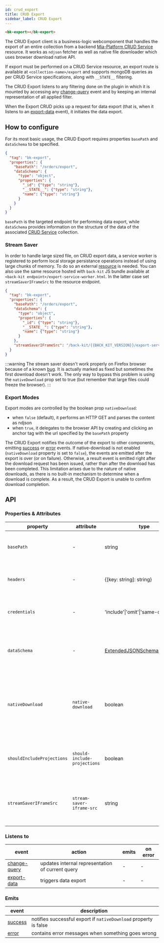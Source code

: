 ```yaml
---
id: crud_export
title: CRUD Export
sidebar_label: CRUD Export
---
```


<!--
WARNING: this file was automatically generated by Mia-Platform Doc Aggregator.
DO NOT MODIFY IT BY HAND.
Instead, modify the source file and run the aggregator to regenerate this file.
-->

<!--
WARNING:
This file is automatically generated. Please edit the 'README' file of the corresponding component and run `yarn copy:docs`
-->

[crud-service]: /runtime_suite/crud-service/10_overview_and_usage.md
[resource]: https://jimmywarting.github.io/StreamSaver.js/mitm.html?version=2.0.0
[streamsaver-issue-firefox]: https://github.com/jimmywarting/StreamSaver.js/issues/233

[data-schema]: ../30_page_layout.md#data-schema

[change-query]: ../70_events.md#change-query
[export-data]: ../70_events.md#export-data
[success]: ../70_events.md#success
[error]: ../70_events.md#error



```html
<bk-export></bk-export>
```

The CRUD Export client is a business-logic webcomponent that handles the export of an entire collection from a backend [Mia-Platform CRUD Service][crud-service] resource.
It works as `ndjson` fetcher as well as native file downloader which uses browser download native API.

If export must be performed on a CRUD Service resource, an export route is available at `<collection-name>/export` and supports
mongoDB queries as per CRUD Service specifications, along with `__STATE__` filtering.

The CRUD Export listens to any filtering done on the plugin in which it is mounted by accessing any [change-query] event
and by keeping an internal representation of all applied filter.

When the Export CRUD picks up a request for data export (that is, when it listens to an [export-data] event), it initiates the data export.

## How to configure

For its most basic usage, the CRUD Export requires properties `basePath` and `dataSchema` to be specified.

```json
{
  "tag": "bk-export",
  "properties": {
    "basePath": "/orders/export",
    "dataSchema": {
      "type": "object",
      "properties": {
        "_id": {"type": "string"},
        "__STATE__": {"type": "string"},
        "name": {"type": "string"}
      }
    }
  }
}
```
`basePath` is the targeted endpoint for performing data export, while `dataSchema` provides information on the structure of the data of the associated [CRUD Service][crud-service] collection.

### Stream Saver

In order to handle large sized file, on CRUD export data, a service worker is registered to perform local storage persistance operations instead of using large chunks of memory. To do so an external [resource] is needed. You can also use the same resource hosted with `back-kit` JS bundle available at `<back-kit endpoint>/export-service-worker.html`.
In the latter case set `streamSaverIFrameSrc` to the resource endpoint.

```json
{
  "tag": "bk-export",
  "properties": {
    "basePath": "/orders/export",
    "dataSchema": {
      "type": "object",
      "properties": {
        "_id": {"type": "string"},
        "__STATE__": {"type": "string"},
        "name": {"type": "string"}
      }
    },
    "streamSaverIFrameSrc": "/back-kit/{{BACK_KIT_VERSION}}/export-service-worker.html",
  }
}
```

:::warning
The stream saver doesn't work properly on Firefox browser because of a known [bug][streamsaver-issue-firefox]. It is actually marked as fixed but sometimes the first download doesn't work. The only way to bypass this problem is using the `nativeDownload` prop set to true (but remember that large files could freeze the browser).
:::

### Export Modes

Export modes are controlled by the boolean prop `nativeDownload`:

- when `false` (default), it performs an HTTP GET and parses the content as ndjson
- when `true`, it delegates to the browser API by creating and clicking an anchor tag with the url specified by the `basePath` property

The CRUD Export notifies the outcome of the export to other components, emitting [success] or [error] events.
If native-download is not enabled (`nativeDownload` property is set to `false`), the events are emitted after the export is over (or on failure).
Otherwise, a result event is emitted right after the download request has been issued, rather than after the download has been completed. This limitation arises due to the nature of native downloads, as there is no built-in mechanism to determine when a download is complete. As a result, the CRUD Export is unable to confirm download completion.

## API

### Properties & Attributes

| property                   | attribute                    | type                                         | default | description                                                                     |
| -------------------------- | ---------------------------- | -------------------------------------------- | ------- | ------------------------------------------------------------------------------- |
| `basePath`                 | -                            | string                                       | -       | the URL base path to which to send HTTP requests                                |
| `headers`                  | -                            | {[key: string]: string}                      | -       | headers to add when an HTTP request is sent                                     |
| `credentials`              | -                            | 'include'\|'omit'\|'same-origin'             | -       | credentials policy to apply to HTTP requests                                    |
| `dataSchema`               | -                            | [ExtendedJSONSchema7Definition][data-schema] | -       | data-schema describing which field to retrieve from CRUD collection             |
| `nativeDownload`           | `native-download`            | boolean                                      | -       | when `true` it skips frontend blob parsing and uses browser native download API |
| `shouldIncludeProjections` | `should-include-projections` | boolean                                      | false   | should append projection when exporting from CRUD service                       |
| `streamSaverIFrameSrc`     | `stream-saver-iframe-src`    | string                                       | -       | location where stream saver service worker files are served                     |

### Listens to

| event          | action                                           | emits | on error |
| -------------- | ------------------------------------------------ | ----- | -------- |
| [change-query] | updates internal representation of current query | -     | -        |
| [export-data]  | triggers data export                             | -     | -        |

### Emits

| event     | description                                                      |
| --------- | ---------------------------------------------------------------- |
| [success] | notifies successful export if `nativeDownload` property is false |
| [error]   | contains error messages when something goes wrong                |
